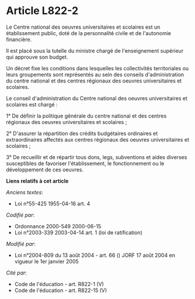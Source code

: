 # Article L822-2

Le Centre national des oeuvres universitaires et scolaires est un établissement public, doté de la personnalité civile et de
l'autonomie financière.

Il est placé sous la tutelle du ministre chargé de l'enseignement supérieur qui approuve son budget.

Un décret fixe les conditions dans lesquelles les collectivités territoriales ou leurs groupements sont représentés au sein
des conseils d'administration du centre national et des centres régionaux des oeuvres universitaires et scolaires.

Le conseil d'administration du Centre national des oeuvres universitaires et scolaires est chargé :

1° De définir la politique générale du centre national et des centres régionaux des oeuvres universitaires et scolaires ; 

2° D'assurer la répartition des crédits budgétaires ordinaires et extraordinaires affectés aux centres régionaux des oeuvres
universitaires et scolaires ;

3° De recueillir et de répartir tous dons, legs, subventions et aides diverses susceptibles de favoriser l'établissement, le
fonctionnement ou le développement de ces oeuvres.

**Liens relatifs à cet article**

_Anciens textes_:

  - Loi n°55-425 1955-04-16 art. 4

_Codifié par_:

  - Ordonnance 2000-549 2000-06-15
  - Loi n°2003-339 2003-04-14 art. 1 (loi de ratification)

_Modifié par_:

  - Loi n°2004-809 du 13 août 2004 - art. 66 () JORF 17 août 2004 en vigueur le 1er janvier 2005

_Cité par_:

  - Code de l'éducation - art. R822-1 (V)
  - Code de l'éducation - art. R822-15 (V)
